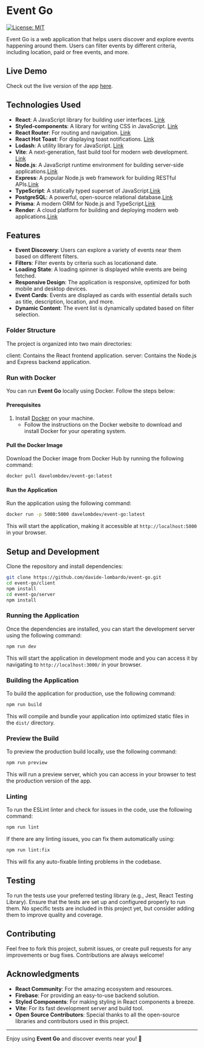 # Event Go

[![License: MIT](https://img.shields.io/badge/License-MIT-blue.svg)](https://opensource.org/licenses/MIT)



Event Go is a web application that helps users discover and explore events happening around them. Users can filter events by different criteria, including location, paid or free events, and more.

## Live Demo

Check out the live version of the app [here](https://event-go-frontend.onrender.com).

## Technologies Used

- **React**: A JavaScript library for building user interfaces. [Link](https://reactjs.org)
- **Styled-components**: A library for writing CSS in JavaScript. [Link](https://styled-components.com)
- **React Router**: For routing and navigation. [Link](https://reactrouter.com)
- **React Hot Toast**: For displaying toast notifications. [Link](https://react-hot-toast.com)
- **Lodash**: A utility library for JavaScript. [Link](https://lodash.com)
- **Vite**: A next-generation, fast build tool for modern web development. [Link](https://vitejs.dev)
- **Node.js**: A JavaScript runtime environment for building server-side applications.[Link](https://nodejs.org/en)
- **Express**: A popular Node.js web framework for building RESTful APIs.[Link](https://expressjs.com/)
- **TypeScript**: A statically typed superset of JavaScript.[Link](https://www.typescriptlang.org)
- **PostgreSQL**: A powerful, open-source relational database.[Link](https://www.postgresql.org/)
- **Prisma**: A modern ORM for Node.js and TypeScript.[Link](https://www.prisma.io/)
- **Render**: A cloud platform for building and deploying modern web applications.[Link](https://render.com/)

## Features

- **Event Discovery**: Users can explore a variety of events near them based on different filters.
- **Filters**: Filter events by criteria such as locationand date.
- **Loading State**: A loading spinner is displayed while events are being fetched.
- **Responsive Design**: The application is responsive, optimized for both mobile and desktop devices.
- **Event Cards**: Events are displayed as cards with essential details such as title, description, location, and more.
- **Dynamic Content**: The event list is dynamically updated based on filter selection.

### Folder Structure

The project is organized into two main directories:

client: Contains the React frontend application.
server: Contains the Node.js and Express backend application.


### Run with Docker

You can run **Event Go** locally using Docker. Follow the steps below:

#### Prerequisites
1. Install [Docker](https://docs.docker.com/get-started/get-docker/) on your machine.  
   - Follow the instructions on the Docker website to download and install Docker for your operating system.

#### Pull the Docker Image
Download the Docker image from Docker Hub by running the following command:

```bash
docker pull davelombdev/event-go:latest
```

#### Run the Application
Run the application using the following command:

```bash
docker run -p 5000:5000 davelombdev/event-go:latest
```

This will start the application, making it accessible at `http://localhost:5000` in your browser.

## Setup and Development

Clone the repository and install dependencies:

```bash
git clone https://github.com/davide-lombardo/event-go.git
cd event-go/client
npm install
cd event-go/server
npm install
```

### Running the Application

Once the dependencies are installed, you can start the development server using the following command:

```bash
npm run dev
```

This will start the application in development mode and you can access it by navigating to `http://localhost:3000/` in your browser.

### Building the Application

To build the application for production, use the following command:

```bash
npm run build
```

This will compile and bundle your application into optimized static files in the `dist/` directory.

### Preview the Build

To preview the production build locally, use the following command:


```bash
npm run preview
```

This will run a preview server, which you can access in your browser to test the production version of the app.

### Linting

To run the ESLint linter and check for issues in the code, use the following command:

```bash
npm run lint
```

If there are any linting issues, you can fix them automatically using:

```bash
npm run lint:fix
```

This will fix any auto-fixable linting problems in the codebase.

## Testing

To run the tests use your preferred testing library (e.g., Jest, React Testing Library). Ensure that the tests are set up and configured properly to run them. No specific tests are included in this project yet, but consider adding them to improve quality and coverage.

## Contributing

Feel free to fork this project, submit issues, or create pull requests for any improvements or bug fixes. Contributions are always welcome!

## Acknowledgments

- **React Community**: For the amazing ecosystem and resources.
- **Firebase**: For providing an easy-to-use backend solution.
- **Styled Components**: For making styling in React components a breeze.
- **Vite**: For its fast development server and build tool.
- **Open Source Contributors**: Special thanks to all the open-source libraries and contributors used in this project.

---

Enjoy using **Event Go** and discover events near you! 🚀